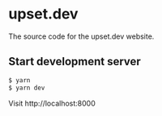 # upset.dev

The source code for the upset.dev website.

## Start development server

```bash
$ yarn
$ yarn dev
```

Visit http://localhost:8000
